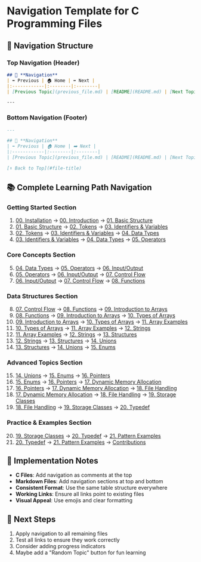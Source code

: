 # Navigation Template for C Programming Files

## 🧭 **Navigation Structure**

### **Top Navigation (Header)**
```markdown
## 🧭 **Navigation**
| ⬅️ Previous | 🏠 Home | ➡️ Next |
|:------------|:--------|:--------|
| [Previous Topic](previous_file.md) | [README](README.md) | [Next Topic](next_file.md) |

---
```

### **Bottom Navigation (Footer)**
```markdown
---

## 🧭 **Navigation**
| ⬅️ Previous | 🏠 Home | ➡️ Next |
|:------------|:--------|:--------|
| [Previous Topic](previous_file.md) | [README](README.md) | [Next Topic](next_file.md) |

[⬆️ Back to Top](#file-title)
```

## 📚 **Complete Learning Path Navigation**

### **Getting Started Section**
1. [00. Installation](00_installation.md) → [00. Introduction](00_intro_to_c_programming.md) → [01. Basic Structure](01_basic_structure.md)
2. [01. Basic Structure](01_basic_structure.md) → [02. Tokens](02_tokens.md) → [03. Identifiers & Variables](03_identifiers_variables.md)
3. [02. Tokens](02_tokens.md) → [03. Identifiers & Variables](03_identifiers_variables.md) → [04. Data Types](04_data_types.md)
4. [03. Identifiers & Variables](03_identifiers_variables.md) → [04. Data Types](04_data_types.md) → [05. Operators](05_operators.md)

### **Core Concepts Section**
5. [04. Data Types](04_data_types.md) → [05. Operators](05_operators.md) → [06. Input/Output](06_input_output.md)
6. [05. Operators](05_operators.md) → [06. Input/Output](06_input_output.md) → [07. Control Flow](07_control_flow.md)
7. [06. Input/Output](06_input_output.md) → [07. Control Flow](07_control_flow.md) → [08. Functions](08_functions.md)

### **Data Structures Section**
8. [07. Control Flow](07_control_flow.md) → [08. Functions](08_functions.md) → [09. Introduction to Arrays](09_intro_to_arrays.md)
9. [08. Functions](08_functions.md) → [09. Introduction to Arrays](09_intro_to_arrays.md) → [10. Types of Arrays](10_types_of_arrays.md)
10. [09. Introduction to Arrays](09_intro_to_arrays.md) → [10. Types of Arrays](10_types_of_arrays.md) → [11. Array Examples](11_array_examples.md)
11. [10. Types of Arrays](10_types_of_arrays.md) → [11. Array Examples](11_array_examples.md) → [12. Strings](12_strings.md)
12. [11. Array Examples](11_array_examples.md) → [12. Strings](12_strings.md) → [13. Structures](13_structures.md)
13. [12. Strings](12_strings.md) → [13. Structures](13_structures.md) → [14. Unions](14_unions.md)
14. [13. Structures](13_structures.md) → [14. Unions](14_unions.md) → [15. Enums](15_enums.md)

### **Advanced Topics Section**
15. [14. Unions](14_unions.md) → [15. Enums](15_enums.md) → [16. Pointers](16_pointers.md)
16. [15. Enums](15_enums.md) → [16. Pointers](16_pointers.md) → [17. Dynamic Memory Allocation](17_dynamic_memory_allocation.md)
17. [16. Pointers](16_pointers.md) → [17. Dynamic Memory Allocation](17_dynamic_memory_allocation.md) → [18. File Handling](18_file_handling.md)
18. [17. Dynamic Memory Allocation](17_dynamic_memory_allocation.md) → [18. File Handling](18_file_handling.md) → [19. Storage Classes](19_storage_classes.md)
19. [18. File Handling](18_file_handling.md) → [19. Storage Classes](19_storage_classes.md) → [20. Typedef](20_typedef.md)

### **Practice & Examples Section**
20. [19. Storage Classes](19_storage_classes.md) → [20. Typedef](20_typedef.md) → [21. Pattern Examples](21_pattern_examples.md)
21. [20. Typedef](20_typedef.md) → [21. Pattern Examples](21_pattern_examples.md) → [Contributions](contributions/)

## 🎯 **Implementation Notes**

- **C Files**: Add navigation as comments at the top
- **Markdown Files**: Add navigation sections at top and bottom
- **Consistent Format**: Use the same table structure everywhere
- **Working Links**: Ensure all links point to existing files
- **Visual Appeal**: Use emojis and clear formatting

## 🚀 **Next Steps**

1. Apply navigation to all remaining files
2. Test all links to ensure they work correctly
3. Consider adding progress indicators
4. Maybe add a "Random Topic" button for fun learning
